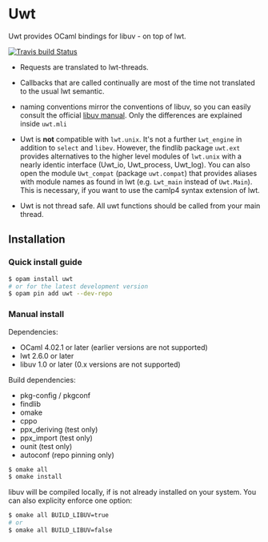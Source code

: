# Uwt

Uwt provides OCaml bindings for libuv - on top of lwt.

[![Travis build Status](https://travis-ci.org/fdopen/uwt.svg?branch=master)](https://travis-ci.org/fdopen/uwt)

* Requests are translated to lwt-threads.

* Callbacks that are called continually are most of the time not
  translated to the usual lwt semantic.

* naming conventions mirror the conventions of libuv, so you can easily
  consult the official [libuv manual](http://docs.libuv.org/en/v1.x/).
  Only the differences are explained inside `uwt.mli`

* Uwt is **not** compatible with `lwt.unix`. It's not a further
  `Lwt_engine` in addition to `select` and `libev`. However, the
  findlib package `uwt.ext` provides alternatives to the higher level
  modules of `lwt.unix` with a nearly identic interface (Uwt_io,
  Uwt_process, Uwt_log). You can also open the module `Uwt_compat`
  (package `uwt.compat`) that provides aliases with module names as
  found in lwt (e.g. `Lwt_main` instead of `Uwt.Main`). This is
  necessary, if you want to use the camlp4 syntax extension of lwt.

* Uwt is not thread safe. All uwt functions should be called from your
  main thread.

## Installation

### Quick install guide

```bash
$ opam install uwt
# or for the latest development version
$ opam pin add uwt --dev-repo
```

### Manual install

Dependencies:

* OCaml 4.02.1 or later (earlier versions are not supported)
* lwt 2.6.0 or later
* libuv 1.0 or later (0.x versions are not supported)

Build dependencies:

* pkg-config / pkgconf
* findlib
* omake
* cppo
* ppx_deriving (test only)
* ppx_import (test only)
* ounit (test only)
* autoconf (repo pinning only)

```bash
$ omake all
$ omake install
```

libuv will be compiled locally, if is not already installed on your system.
You can also explicity enforce one option:

```bash
$ omake all BUILD_LIBUV=true
# or
$ omake all BUILD_LIBUV=false
```

